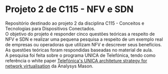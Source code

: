 # Projeto 2 de C115 - NFV e SDN
Repositório destinado ao projeto 2 da disciplina C115 - Conceitos e Tecnologias para Dispositivos Conectados.  
O objetivo do projeto é responder cinco questões teóricas a respeito de NFV e SDN e realizar uma pequena pesquisa a respeito de um exemplo real de empresas ou operadoras que utilizam NFV e descrever seus benefícios.  
As questões teóricas foram respondidas baseadas no material de aula.  
A pesquisa foi feita sobre o programa UNICA de Telefónica, tendo como referência o white paper [Telefόnica's UNICA architeture strategy for network virtualisation](https://www.telefonica.com/es/wp-content/uploads/sites/4/2021/03/Telefonica_Virtualisation_gCTO_FINAL.pdf?utm_source=chatgpt.com) da Analysys Mason.

